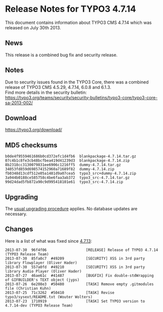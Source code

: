 Release Notes for TYPO3 4.7.14
==============================

This document contains information about TYPO3 CMS 4.7.14 which was
released on July 30th 2013.

News
----

This release is a combined bug fix and security release.

Notes
-----

Due to security issues found in the TYPO3 Core, there was a combined
release of TYPO3 CMS 4.5.29, 4.7.14, 6.0.8 and 6.1.3.\
Find more details in the security bulletin:
<https://typo3.org/teams/security/security-bulletins/typo3-core/typo3-core-sa-2013-002/>

Download
--------

<https://typo3.org/download/>

MD5 checksums
-------------

    b0de4f9559461686b0cd372efc1d4fb6  blankpackage-4.7.14.tar.gz
    07c4b1c8fe3cb48bcfbea419d41239d3  blankpackage-4.7.14.zip
    8b2318cc3130079831ee6906c1216ff5  dummy-4.7.14.tar.gz
    34053fd859d698574152960a71689f82  dummy-4.7.14.zip
    fb0348d13cdf512e05a1481d9a07cea5  typo3_src+dummy-4.7.14.zip
    3a944b0188ce585758c4be6faa3ab372  typo3_src-4.7.14.tar.gz
    99d24dad5fb872a90c9d995418101e61  typo3_src-4.7.14.zip

Upgrading
---------

The [usual upgrading
procedure](https://docs.typo3.org/typo3cms/InstallationGuide/) applies.
No database updates are necessary.

Changes
-------

Here is a list of what was fixed since
[4.7.13](TYPO3_4.7.13 "wikilink"):

    2013-07-30  96f4f06                  [RELEASE] Release of TYPO3 4.7.14 (TYPO3 Release Team)
    2013-07-30  85fa0c7  #49209          [SECURITY] XSS in 3rd party library Flowplayer (Oliver Hader)
    2013-07-30  557a0fd  #49210          [SECURITY] XSS in 3rd party library Audio Player (Oliver Hader)
    2013-07-27  46ae61c  #41487          [BUGFIX] Fix double-stdWrapping of GIFBUILDER's TEXT object (jyps)
    2013-07-26  6e208e3  #50480          [TASK] Remove empty .gitmodules file (Christian Kuhn)
    2013-07-25  71c3262  #50410          [TASK] Revise typo3/sysext/README.txt (Wouter Wolters)
    2013-07-23  1710919                  [TASK] Set TYPO3 version to 4.7.14-dev (TYPO3 Release Team)


